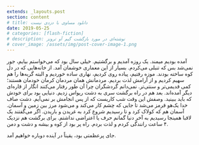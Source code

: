```yaml
---
extends: _layouts.post
section: content
# title: دانلود مساوی با دزدی نیست
date: 2019-05-25
# categories: [flash-fiction]
# description: نوشته‌ای در مورد بازگشت گیم آو ترونز
# cover_image: /assets/img/post-cover-image-1.png
---
```




آمده بودیم میمند. یک روزه آمدیم و برگشتیم. خیلی سال بود که می‌خواستم بیایم، جور نمی‌شد بس که تنبلی می‌کردم. بسیار از این معماری خوشمان آمد. از خانه‌هایی که در دل کوه ساخته بودند. موزه رفتیم، پیاده روی کردیم، نهاری ساده خوردیم و البته گربه‌ها را هم سهیم کردیم و از آرامش لذت بردیم. مردمانش همان مردمان کرمان خودمان هستند؛ کمی قدیمی‌تر و سنتی‌تر. نمی‌دانم گردشگران چرا آن طور رفتار می‌کنند انگار از قاره‌ای دیگر آمده‌اند. بعد هم در راه برگشت سری به دشت ریواس زدیم. دنیایی بود برای خودش که باید ببینید. وصفش این وقت شب کاریست که از پس انجامش بر نمی‌آیم. دشت صاف خدا یک‌هو قرمز می‌شد تا جایی که چشم کار می‌کند و می‌شود مرز بین زمین و آسمان. آسمان هم که کولاک کرد و تا رسیدیم شروع کرد به غریدن و باریدن. اگر می‌گفتند یک لاقبا همینجا رسیدیم به آخر دنیا گمانم حرف یا اعتراضی نداشتم. برای برگشت هم نزدیک ۴ ساعت رانندگی کردم و لذت بردم. راه پر بود از کوه و بیشه و دشت و دمن.

جای پرعظمتی بود، یقیناً در آینده دوباره خواهیم آمد. 